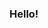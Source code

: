 ### Hello! 

<!--
**raksshana/raksshana** is a ✨ _special_ ✨ repository because its `README.md` (this file) appears on your GitHub profile.

Here are some ideas to get you started:

- 👋 I am @raksshana!
- 🌱 I have experience with Python
- 
- 🤖 I am a programming member on my school's robotic team, FTC 18715
-->
